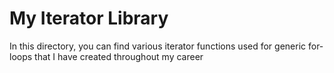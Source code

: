 # My Iterator Library
In this directory, you can find various iterator functions used for generic for-loops that I have created throughout my career
